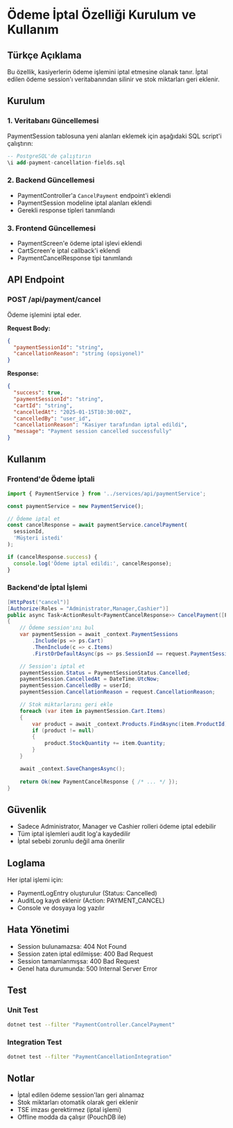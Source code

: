 # Ödeme İptal Özelliği Kurulum ve Kullanım

## Türkçe Açıklama
Bu özellik, kasiyerlerin ödeme işlemini iptal etmesine olanak tanır. İptal edilen ödeme session'ı veritabanından silinir ve stok miktarları geri eklenir.

## Kurulum

### 1. Veritabanı Güncellemesi
PaymentSession tablosuna yeni alanları eklemek için aşağıdaki SQL script'i çalıştırın:

```sql
-- PostgreSQL'de çalıştırın
\i add-payment-cancellation-fields.sql
```

### 2. Backend Güncellemesi
- PaymentController'a `CancelPayment` endpoint'i eklendi
- PaymentSession modeline iptal alanları eklendi
- Gerekli response tipleri tanımlandı

### 3. Frontend Güncellemesi
- PaymentScreen'e ödeme iptal işlevi eklendi
- CartScreen'e iptal callback'i eklendi
- PaymentCancelResponse tipi tanımlandı

## API Endpoint

### POST /api/payment/cancel
Ödeme işlemini iptal eder.

**Request Body:**
```json
{
  "paymentSessionId": "string",
  "cancellationReason": "string (opsiyonel)"
}
```

**Response:**
```json
{
  "success": true,
  "paymentSessionId": "string",
  "cartId": "string",
  "cancelledAt": "2025-01-15T10:30:00Z",
  "cancelledBy": "user_id",
  "cancellationReason": "Kasiyer tarafından iptal edildi",
  "message": "Payment session cancelled successfully"
}
```

## Kullanım

### Frontend'de Ödeme İptali
```typescript
import { PaymentService } from '../services/api/paymentService';

const paymentService = new PaymentService();

// Ödeme iptal et
const cancelResponse = await paymentService.cancelPayment(
  sessionId, 
  'Müşteri istedi'
);

if (cancelResponse.success) {
  console.log('Ödeme iptal edildi:', cancelResponse);
}
```

### Backend'de İptal İşlemi
```csharp
[HttpPost("cancel")]
[Authorize(Roles = "Administrator,Manager,Cashier")]
public async Task<ActionResult<PaymentCancelResponse>> CancelPayment([FromBody] PaymentCancelRequest request)
{
    // Ödeme session'ını bul
    var paymentSession = await _context.PaymentSessions
        .Include(ps => ps.Cart)
        .ThenInclude(c => c.Items)
        .FirstOrDefaultAsync(ps => ps.SessionId == request.PaymentSessionId);

    // Session'ı iptal et
    paymentSession.Status = PaymentSessionStatus.Cancelled;
    paymentSession.CancelledAt = DateTime.UtcNow;
    paymentSession.CancelledBy = userId;
    paymentSession.CancellationReason = request.CancellationReason;

    // Stok miktarlarını geri ekle
    foreach (var item in paymentSession.Cart.Items)
    {
        var product = await _context.Products.FindAsync(item.ProductId);
        if (product != null)
        {
            product.StockQuantity += item.Quantity;
        }
    }

    await _context.SaveChangesAsync();
    
    return Ok(new PaymentCancelResponse { /* ... */ });
}
```

## Güvenlik

- Sadece Administrator, Manager ve Cashier rolleri ödeme iptal edebilir
- Tüm iptal işlemleri audit log'a kaydedilir
- İptal sebebi zorunlu değil ama önerilir

## Loglama

Her iptal işlemi için:
- PaymentLogEntry oluşturulur (Status: Cancelled)
- AuditLog kaydı eklenir (Action: PAYMENT_CANCEL)
- Console ve dosyaya log yazılır

## Hata Yönetimi

- Session bulunamazsa: 404 Not Found
- Session zaten iptal edilmişse: 400 Bad Request
- Session tamamlanmışsa: 400 Bad Request
- Genel hata durumunda: 500 Internal Server Error

## Test

### Unit Test
```bash
dotnet test --filter "PaymentController.CancelPayment"
```

### Integration Test
```bash
dotnet test --filter "PaymentCancellationIntegration"
```

## Notlar

- İptal edilen ödeme session'ları geri alınamaz
- Stok miktarları otomatik olarak geri eklenir
- TSE imzası gerektirmez (iptal işlemi)
- Offline modda da çalışır (PouchDB ile)
